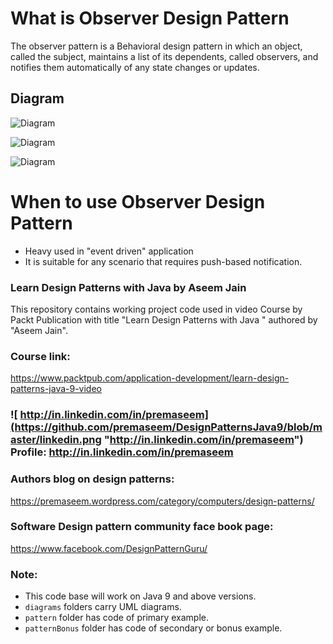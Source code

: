 # What is Observer Design Pattern 
The observer pattern is a Behavioral design pattern in which an object, called the subject, maintains a list of its dependents, called observers, and notifies them automatically of any state changes or updates.

## Diagram
![Diagram](https://github.com/premaseem/DesignPatternsJava9/blob/observer-pattern/diagrams/Observer-Pattern-class-diagram.png "Diagram")

![Diagram](https://github.com/premaseem/DesignPatternsJava9/blob/observer-pattern/diagrams/Observer-Design-Pattern-generic.jpeg "Diagram")

![Diagram](https://github.com/premaseem/DesignPatternsJava9/blob/observer-pattern/diagrams/ObserverSequenceDiagram.png "Diagram")

# When to use Observer Design Pattern 
* Heavy used in  "event driven" application
* It is suitable for any scenario that requires push-based notification.

### Learn Design Patterns with Java by Aseem Jain
This repository contains working project code used in video Course by Packt Publication with title "Learn Design Patterns with Java " authored by "Aseem Jain".

### Course link: 
https://www.packtpub.com/application-development/learn-design-patterns-java-9-video

### ![ http://in.linkedin.com/in/premaseem](https://github.com/premaseem/DesignPatternsJava9/blob/master/linkedin.png "http://in.linkedin.com/in/premaseem") Profile:  http://in.linkedin.com/in/premaseem

### Authors blog on design patterns:
https://premaseem.wordpress.com/category/computers/design-patterns/

### Software Design pattern community face book page:
https://www.facebook.com/DesignPatternGuru/

### Note: 
* This code base will work on Java 9 and above versions. 
* `diagrams` folders carry UML diagrams.
* `pattern` folder has code of primary example. 
* `patternBonus` folder has code of secondary or bonus example.
